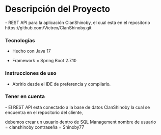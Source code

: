 <h1>Descripción del Proyecto</h1>
- REST API para la aplicación ClanShinoby, el cual está en el repositorio 
https://github.com/Victrex/ClanShinoby.git

<h3>Tecnologías</h3>

 - Hecho con Java 17

 - Framework = Spring Boot 2.7.10

<h3>
 Instrucciones de uso
</h3>

- Abrirlo desde el IDE de preferencia y compilarlo.

<h3>
Tener en cuenta
</h3>
- El REST API está conectado a la base de datos ClanShinoby la cual se encuentra en el repositorio del cliente, 

debemos crear un usuario dentro de SQL Management
nombre de usuario = clanshinoby
contraseña = Shinoby77 

